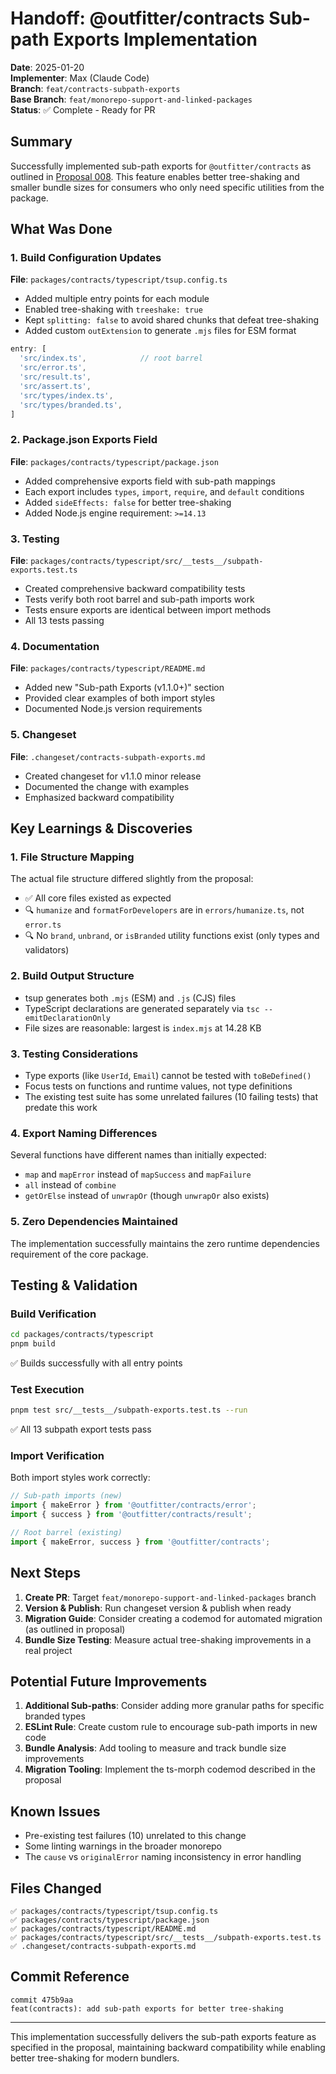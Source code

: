 # Handoff: @outfitter/contracts Sub-path Exports Implementation

**Date**: 2025-01-20  
**Implementer**: Max (Claude Code)  
**Branch**: `feat/contracts-subpath-exports`  
**Base Branch**: `feat/monorepo-support-and-linked-packages`  
**Status**: ✅ Complete - Ready for PR

## Summary

Successfully implemented sub-path exports for `@outfitter/contracts` as outlined in [Proposal 008](../../proposals/008-contracts-subpath-exports.md). This feature enables better tree-shaking and smaller bundle sizes for consumers who only need specific utilities from the package.

## What Was Done

### 1. Build Configuration Updates

**File**: `packages/contracts/typescript/tsup.config.ts`
- Added multiple entry points for each module
- Enabled tree-shaking with `treeshake: true`
- Kept `splitting: false` to avoid shared chunks that defeat tree-shaking
- Added custom `outExtension` to generate `.mjs` files for ESM format

```typescript
entry: [
  'src/index.ts',            // root barrel
  'src/error.ts',
  'src/result.ts', 
  'src/assert.ts',
  'src/types/index.ts',
  'src/types/branded.ts',
]
```

### 2. Package.json Exports Field

**File**: `packages/contracts/typescript/package.json`
- Added comprehensive exports field with sub-path mappings
- Each export includes `types`, `import`, `require`, and `default` conditions
- Added `sideEffects: false` for better tree-shaking
- Added Node.js engine requirement: `>=14.13`

### 3. Testing

**File**: `packages/contracts/typescript/src/__tests__/subpath-exports.test.ts`
- Created comprehensive backward compatibility tests
- Tests verify both root barrel and sub-path imports work
- Tests ensure exports are identical between import methods
- All 13 tests passing

### 4. Documentation

**File**: `packages/contracts/typescript/README.md`
- Added new "Sub-path Exports (v1.1.0+)" section
- Provided clear examples of both import styles
- Documented Node.js version requirements

### 5. Changeset

**File**: `.changeset/contracts-subpath-exports.md`
- Created changeset for v1.1.0 minor release
- Documented the change with examples
- Emphasized backward compatibility

## Key Learnings & Discoveries

### 1. File Structure Mapping
The actual file structure differed slightly from the proposal:
- ✅ All core files existed as expected
- 🔍 `humanize` and `formatForDevelopers` are in `errors/humanize.ts`, not `error.ts`
- 🔍 No `brand`, `unbrand`, or `isBranded` utility functions exist (only types and validators)

### 2. Build Output Structure
- tsup generates both `.mjs` (ESM) and `.js` (CJS) files
- TypeScript declarations are generated separately via `tsc --emitDeclarationOnly`
- File sizes are reasonable: largest is `index.mjs` at 14.28 KB

### 3. Testing Considerations
- Type exports (like `UserId`, `Email`) cannot be tested with `toBeDefined()`
- Focus tests on functions and runtime values, not type definitions
- The existing test suite has some unrelated failures (10 failing tests) that predate this work

### 4. Export Naming Differences
Several functions have different names than initially expected:
- `map` and `mapError` instead of `mapSuccess` and `mapFailure`
- `all` instead of `combine`
- `getOrElse` instead of `unwrapOr` (though `unwrapOr` also exists)

### 5. Zero Dependencies Maintained
The implementation successfully maintains the zero runtime dependencies requirement of the core package.

## Testing & Validation

### Build Verification
```bash
cd packages/contracts/typescript
pnpm build
```
✅ Builds successfully with all entry points

### Test Execution
```bash
pnpm test src/__tests__/subpath-exports.test.ts --run
```
✅ All 13 subpath export tests pass

### Import Verification
Both import styles work correctly:
```typescript
// Sub-path imports (new)
import { makeError } from '@outfitter/contracts/error';
import { success } from '@outfitter/contracts/result';

// Root barrel (existing)
import { makeError, success } from '@outfitter/contracts';
```

## Next Steps

1. **Create PR**: Target `feat/monorepo-support-and-linked-packages` branch
2. **Version & Publish**: Run changeset version & publish when ready
3. **Migration Guide**: Consider creating a codemod for automated migration (as outlined in proposal)
4. **Bundle Size Testing**: Measure actual tree-shaking improvements in a real project

## Potential Future Improvements

1. **Additional Sub-paths**: Consider adding more granular paths for specific branded types
2. **ESLint Rule**: Create custom rule to encourage sub-path imports in new code
3. **Bundle Analysis**: Add tooling to measure and track bundle size improvements
4. **Migration Tooling**: Implement the ts-morph codemod described in the proposal

## Known Issues

- Pre-existing test failures (10) unrelated to this change
- Some linting warnings in the broader monorepo
- The `cause` vs `originalError` naming inconsistency in error handling

## Files Changed

```
✅ packages/contracts/typescript/tsup.config.ts
✅ packages/contracts/typescript/package.json
✅ packages/contracts/typescript/README.md
✅ packages/contracts/typescript/src/__tests__/subpath-exports.test.ts
✅ .changeset/contracts-subpath-exports.md
```

## Commit Reference

```
commit 475b9aa
feat(contracts): add sub-path exports for better tree-shaking
```

---

This implementation successfully delivers the sub-path exports feature as specified in the proposal, maintaining backward compatibility while enabling better tree-shaking for modern bundlers.